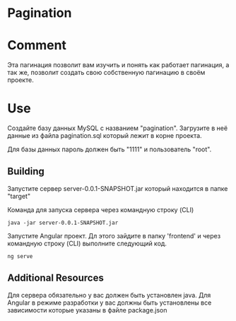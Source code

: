# Pagination

# Comment

Эта пагинация позволит вам изучить и понять как работает пагинация, а так же, позволит создать свою собственную пагинацию в своём проекте.

# Use

Создайте базу данных MySQL с названием "pagination".
Загрузите в неё данные из файла pagination.sql который лежит в корне проекта.

Для базы данных пароль должен быть "1111" и пользователь "root".

## Building
Запустите сервер server-0.0.1-SNAPSHOT.jar который находится в папке "target"

Команда для запуска сервера через командную строку (CLI)
```
java -jar server-0.0.1-SNAPSHOT.jar
```

Запустите Angular проект. Дл этого зайдите в папку 'frontend' и через командную строку (CLI)
выполните следующий код.
```
ng serve
```

## Additional Resources
Для сервера обязательно у вас должен быть установлен java.
Для Angular в режиме разработки у вас должны быть установлены все зависимости которые указаны в файле package.json


